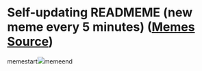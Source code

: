 # Self-updating READMEME (new meme every 5 minutes) ([Memes Source](https://bramses.notion.site/a49c1e962b7646879176ac3b327b6533?v=4d1eda54b170483cb03a40f257231764))

memestart![](https://www.notion.so/image/https%3A%2F%2Fs3-us-west-2.amazonaws.com%2Fsecure.notion-static.com%2F8e68b634-42e8-451a-8c05-fd93c6502391%2FAE6B461F-E7DD-4C33-BE3B-4F40BA52A09A.jpeg?table=block&id=f3c57d60-31b1-43cf-ac9c-1bd30507bbf3&cache=v2)memeend
